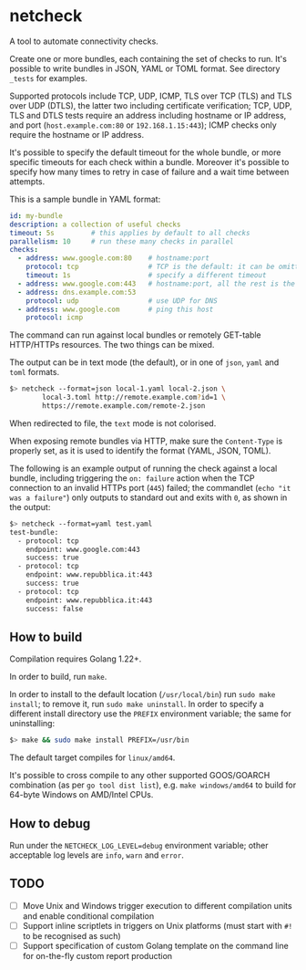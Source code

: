 # netcheck

A tool to automate connectivity checks.

Create one or more bundles, each containing the set of checks to run. It's possible to write bundles in JSON, YAML or TOML format. See directory `_tests` for examples.

Supported protocols include TCP, UDP, ICMP, TLS over TCP (TLS) and TLS over UDP (DTLS), the latter two including certificate verification; TCP, UDP, TLS and DTLS tests require an address including hostname or IP address, and port (`host.example.com:80` or `192.168.1.15:443`); ICMP checks only require the hostname or IP address.

It's possible to specify the default timeout for the whole bundle, or more specific timeouts for each check within a bundle. Moreover it's possible to specify how many times to retry in case of failure and a wait time between attempts.

This is a sample bundle in YAML format:

```yaml
id: my-bundle 
description: a collection of useful checks
timeout: 5s         # this applies by default to all checks
parallelism: 10     # run these many checks in parallel
checks:
  - address: www.google.com:80    # hostname:port
    protocol: tcp                 # TCP is the default: it can be omitted (see below)
    timeout: 1s                   # specify a different timeout
  - address: www.google.com:443   # hostname:port, all the rest is the default
  - address: dns.example.com:53
    protocol: udp                 # use UDP for DNS
  - address: www.google.com       # ping this host
    protocol: icmp
```

The command can run against local bundles or remotely GET-table HTTP/HTTPs resources. The two things can be mixed.

The output can be in text mode (the default), or in one of `json`, `yaml` and `toml` formats.

```bash
$> netcheck --format=json local-1.yaml local-2.json \
        local-3.toml http://remote.example.com?id=1 \
        https://remote.example.com/remote-2.json 
```
When redirected to file, the `text` mode is not colorised.

When exposing remote bundles via HTTP, make sure the `Content-Type` is properly set, as it is used to identify the format (YAML, JSON, TOML).

The following is an example output of running the check against a local bundle, including triggering the `on: failure` action when the TCP connection to an invalid HTTPs port (`445`) failed; the commandlet (`echo "it was a failure"`) only outputs to standard out and exits with `0`, as shown in the output:

```bash
$> netcheck --format=yaml test.yaml
test-bundle:
  - protocol: tcp
    endpoint: www.google.com:443
    success: true
  - protocol: tcp
    endpoint: www.repubblica.it:443
    success: true
  - protocol: tcp
    endpoint: www.repubblica.it:443
    success: false
```

## How to build

Compilation requires Golang 1.22+.

In order to build, run `make`.

In order to install to the default location (`/usr/local/bin`) run `sudo make install`; to remove it, run `sudo make uninstall`.
In order to specify a different install directory use the `PREFIX` environment variable; the same for uninstalling:

```bash
$> make && sudo make install PREFIX=/usr/bin
```

The default target compiles for `linux/amd64`. 

It's possible to cross compile to any other supported GOOS/GOARCH combination (as per `go tool dist list`), e.g. `make windows/amd64` to build for 64-byte Windows on AMD/Intel CPUs.

## How to debug

Run under the `NETCHECK_LOG_LEVEL=debug` environment variable; other acceptable log levels are `info`, `warn` and `error`.

## TODO

- [ ] Move Unix and Windows trigger execution to different compilation units and enable conditional compilation
- [ ] Support inline scriptlets in triggers on Unix platforms (must start with `#!` to be recognised as such)
- [ ] Support specification of custom Golang template on the command line for on-the-fly custom report production